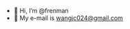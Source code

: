 - 👋 Hi, I’m @frenman
- 👀 My e-mail is wangjc024@gmail.com 

<!---
frenman/frenman is a ✨ special ✨ repository because its `README.md` (this file) appears on your GitHub profile.
You can click the Preview link to take a look at your changes.
--->
